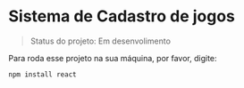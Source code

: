 <h1>Sistema de Cadastro de jogos</h1>

> Status do projeto: Em desenvolimento

Para roda esse projeto na sua máquina, por favor, digite:

```
npm install react
```
